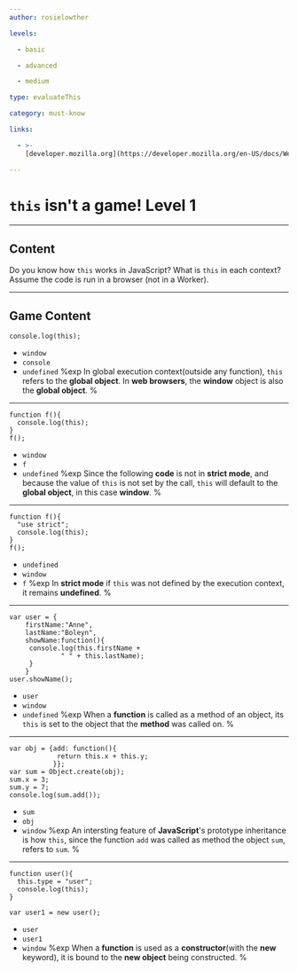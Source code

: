 ```yaml
---
author: rosielowther

levels:

  - basic

  - advanced

  - medium

type: evaluateThis

category: must-know

links:

  - >-
    [developer.mozilla.org](https://developer.mozilla.org/en-US/docs/Web/JavaScript/Reference/Operators/this){website}

---
```

# `this` isn't a game! Level 1

---
## Content

Do you know how `this` works in JavaScript? What is `this` in each context? Assume the code is run in a browser (not in a Worker).

---
## Game Content

```
console.log(this);
```
* `window`
* `console`
* `undefined`
%exp
In global execution context(outside any function), `this` refers to the **global object**. In **web browsers**, the **window** object is also the **global object**.
%

---
```
function f(){
  console.log(this);
}
f();
```
* `window`
* `f`
* `undefined`
%exp
Since the following **code** is not in **strict mode**, and because the value of `this` is not set by the call, `this` will default to the **global object**, in this case **window**.
%

---
```
function f(){
  "use strict";
  console.log(this);
}
f();
```
* `undefined`
* `window`
* `f`
%exp
In **strict mode** if `this` was not defined by the execution context, it remains **undefined**.
%

---
```
var user = {
    firstName:"Anne",
    lastName:"Boleyn",
    showName:function(){
     console.log(this.firstName +
             " " + this.lastName);
     }
    }
user.showName();
```
* `user`
* `window`
* `undefined`
%exp
When a **function** is called as a method of an object, its `this` is set to the object that the **method** was called on.
%

---
```
var obj = {add: function(){
            return this.x + this.y;
           }};
var sum = Object.create(obj);
sum.x = 3;
sum.y = 7;
console.log(sum.add());
```
* `sum`
* `obj`
* `window`
%exp
An intersting feature of **JavaScript**'s prototype inheritance is how `this`, since the function `add` was called as method the object `sum`, refers to `sum`.
%

---
```
function user(){
  this.type = "user";
  console.log(this);
}

var user1 = new user();
```
* `user`
* `user1`
* `window`
%exp
When a **function** is used as a **constructor**(with the **new** keyword), it is bound to the **new object** being constructed.
%
